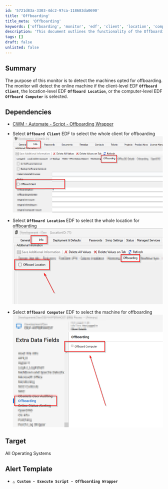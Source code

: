 ```yaml
---
id: '5721d83a-3303-4dc2-97ca-118683da0690'
title: 'Offboarding'
title_meta: 'Offboarding'
keywords: ['offboarding', 'monitor', 'edf', 'client', 'location', 'computer']
description: 'This document outlines the functionality of the Offboarding Monitor, which detects machines opted for offboarding based on selected client, location, or computer level EDFs. It includes dependencies and alert templates for effective monitoring.'
tags: []
draft: false
unlisted: false
---
```


## Summary

The purpose of this monitor is to detect the machines opted for offboarding. The monitor will detect the online machine if the client-level EDF **`Offboard Client`**, the location-level EDF **`Offboard Location`**, or the computer-level EDF **`Offboard Computer`** is selected.

## Dependencies

- [CWM - Automate - Script - Offboarding Wrapper](<../scripts/Offboarding Wrapper.md>)

- Select **`Offboard Client`** EDF to select the whole client for offboarding  
  ![](../../../static/img/Offboarding/image_1.png)

- Select **`Offboard Location`** EDF to select the whole location for offboarding  
  ![](../../../static/img/Offboarding/image_2.png)

- Select **`Offboard Computer`** EDF to select the machine for offboarding  
  ![](../../../static/img/Offboarding/image_3.png)

## Target

All Operating Systems

## Alert Template

- **`△ Custom - Execute Script - Offboarding Wrapper`**



